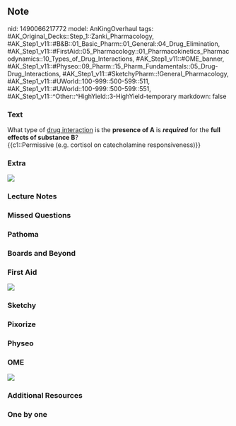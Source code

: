 ## Note
nid: 1490066217772
model: AnKingOverhaul
tags: #AK_Original_Decks::Step_1::Zanki_Pharmacology, #AK_Step1_v11::#B&B::01_Basic_Pharm::01_General::04_Drug_Elimination, #AK_Step1_v11::#FirstAid::05_Pharmacology::01_Pharmacokinetics_Pharmacodynamics::10_Types_of_Drug_Interactions, #AK_Step1_v11::#OME_banner, #AK_Step1_v11::#Physeo::09_Pharm::15_Pharm_Fundamentals::05_Drug-Drug_Interactions, #AK_Step1_v11::#SketchyPharm::!General_Pharmacology, #AK_Step1_v11::#UWorld::100-999::500-599::511, #AK_Step1_v11::#UWorld::100-999::500-599::551, #AK_Step1_v11::^Other::^HighYield::3-HighYield-temporary
markdown: false

### Text
<div>
  <div>
    What type of <u>drug interaction</u> is the <b>presence of
    A</b> is <i style="font-weight: bold;">required</i> for the
    <b>full effects of substance B</b>?
  </div>
  <div>
    {{c1::Permissive (e.g. cortisol on catecholamine
    responsiveness)}}
  </div>
</div>

### Extra
<img src="paste-381113923010790.jpg">

### Lecture Notes


### Missed Questions


### Pathoma


### Boards and Beyond


### First Aid
<img src="tmp47fBCh.png">

### Sketchy


### Pixorize


### Physeo


### OME
<div class="ome-widget">
  <a href="https://onlinemeded.org?ref=anki"><img src=
  "_OME_AnkiFlashcards_General_7.png"></a>
</div>

### Additional Resources


### One by one

